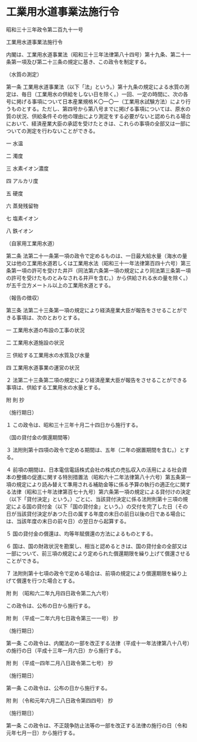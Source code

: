 # 工業用水道事業法施行令

昭和三十三年政令第二百九十一号

工業用水道事業法施行令

内閣は、工業用水道事業法（昭和三十三年法律第八十四号）第十九条、第二十一条第一項及び第二十三条の規定に基き、この政令を制定する。

（水質の測定）

第一条 工業用水道事業法（以下「法」という。）第十九条の規定による水質の測定は、毎日（工業用水の供給をしない日を除く。）一回、一定の時間に、次の各号に掲げる事項について日本産業規格Ｋ〇一〇一（工業用水試験方法）により行うものとする。ただし、第四号から第八号までに掲げる事項については、原水の質の状況、供給条件その他の理由により測定をする必要がないと認められる場合において、経済産業大臣の承認を受けたときは、これらの事項の全部又は一部についての測定を行わないことができる。

一 水温

二 濁度

三 水素イオン濃度

四 アルカリ度

五 硬度

六 蒸発残留物

七 塩素イオン

八 鉄イオン

（自家用工業用水道）

第二条 法第二十一条第一項の政令で定めるものは、一日最大給水量（海水の量又は他の工業用水道若しくは工業用水法（昭和三十一年法律第百四十六号）第三条第一項の許可を受けた井戸（同法第六条第一項の規定により同法第三条第一項の許可を受けたものとみなされる井戸を含む。）から供給される水の量を除く。）が五千立方メートル以上の工業用水道とする。

（報告の徴収）

第三条 法第二十三条第一項の規定により経済産業大臣が報告をさせることができる事項は、次のとおりとする。

一 工業用水道の布設の工事の状況

二 工業用水道施設の状況

三 供給する工業用水の水質及び水量

四 工業用水道事業の運営の状況

２ 法第二十三条第二項の規定により経済産業大臣が報告をさせることができる事項は、供給する工業用水の水量とする。

附 則 抄

（施行期日）

１ この政令は、昭和三十三年十月二十四日から施行する。

（国の貸付金の償還期間等）

３ 法附則第十四項の政令で定める期間は、五年（二年の据置期間を含む。）とする。

４ 前項の期間は、日本電信電話株式会社の株式の売払収入の活用による社会資本の整備の促進に関する特別措置法（昭和六十二年法律第八十六号）第五条第一項の規定により読み替えて準用される補助金等に係る予算の執行の適正化に関する法律（昭和三十年法律第百七十九号）第六条第一項の規定による貸付けの決定（以下「貸付決定」という。）ごとに、当該貸付決定に係る法附則第十三項の規定による国の貸付金（以下「国の貸付金」という。）の交付を完了した日（その日が当該貸付決定があつた日の属する年度の末日の前日以後の日である場合には、当該年度の末日の前々日）の翌日から起算する。

５ 国の貸付金の償還は、均等年賦償還の方法によるものとする。

６ 国は、国の財政状況を勘案し、相当と認めるときは、国の貸付金の全部又は一部について、前三項の規定により定められた償還期限を繰り上げて償還させることができる。

７ 法附則第十七項の政令で定める場合は、前項の規定により償還期限を繰り上げて償還を行つた場合とする。

附 則 （昭和六二年九月四日政令第二九六号）

この政令は、公布の日から施行する。

附 則 （平成一二年六月七日政令第三一一号） 抄

（施行期日）

第一条 この政令は、内閣法の一部を改正する法律（平成十一年法律第八十八号）の施行の日（平成十三年一月六日）から施行する。

附 則 （平成一四年二月八日政令第二七号） 抄

（施行期日）

第一条 この政令は、公布の日から施行する。

附 則 （令和元年六月二八日政令第四四号） 抄

（施行期日）

第一条 この政令は、不正競争防止法等の一部を改正する法律の施行の日（令和元年七月一日）から施行する。
